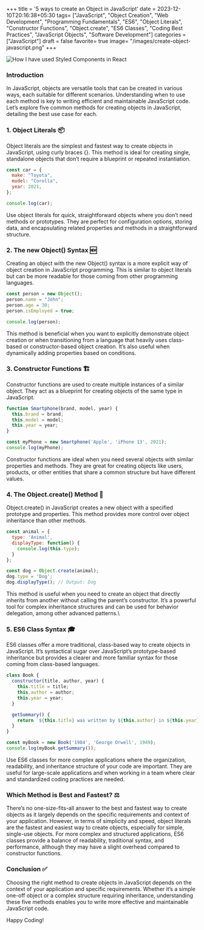+++
title = '5 ways to create an Object in JavaScript'
date = 2023-12-10T20:16:38+05:30
tags= ["JavaScript", "Object Creation", "Web Development", "Programming Fundamentals", "ES6", "Object Literals", "Constructor Functions", "Object.create", "ES6 Classes", "Coding Best Practices", "JavaScript Objects", "Software Development"]
categories = ["JavaScript"]
draft = false
favorite= true
image= "/images/create-object-javascript.png"
+++

![How I have used Styled Components in React](/images/create-object-javascript.png)
### Introduction

In JavaScript, objects are versatile tools that can be created in various ways, each suitable for different scenarios. Understanding when to use each method is key to writing efficient and maintainable JavaScript code. Let’s explore five common methods for creating objects in JavaScript, detailing the best use case for each.

### 1. Object Literals 📦

Object literals are the simplest and fastest way to create objects in JavaScript, using curly braces {}. This method is ideal for creating single, standalone objects that don’t require a blueprint or repeated instantiation.

```javascript
const car = {
  make: "Toyota",
  model: "Corolla",
  year: 2021,
};

console.log(car);
```

Use object literals for quick, straightforward objects where you don’t need methods or prototypes. They are perfect for configuration options, storing data, and encapsulating related properties and methods in a straightforward structure.

### 2. The new Object() Syntax 🆕

Creating an object with the new Object() syntax is a more explicit way of object creation in JavaScript programming. This is similar to object literals but can be more readable for those coming from other programming languages.

```javascript
const person = new Object();
person.name = "John";
person.age = 30;
person.isEmployed = true;

console.log(person);

```
This method is beneficial when you want to explicitly demonstrate object creation or when transitioning from a language that heavily uses class-based or constructor-based object creation. It’s also useful when dynamically adding properties based on conditions.

### 3. Constructor Functions 🏗️
Constructor functions are used to create multiple instances of a similar object. They act as a blueprint for creating objects of the same type in JavaScript.

```javascript
function Smartphone(brand, model, year) {
  this.brand = brand;
  this.model = model;
  this.year = year;
}

const myPhone = new Smartphone('Apple', 'iPhone 13', 2021);
console.log(myPhone);

```

Constructor functions are ideal when you need several objects with similar properties and methods. They are great for creating objects like users, products, or other entities that share a common structure but have different values.

### 4. The Object.create() Method 🔗
Object.create() in JavaScript creates a new object with a specified prototype and properties. This method provides more control over object inheritance than other methods.
```javascript
const animal = {
  type: 'Animal',
  displayType: function() {
    console.log(this.type);
  }
};

const dog = Object.create(animal);
dog.type = 'Dog';
dog.displayType(); // Output: Dog

```
This method is useful when you need to create an object that directly inherits from another without calling the parent’s constructor. It’s a powerful tool for complex inheritance structures and can be used for behavior delegation, among other advanced patterns.\

### 5. ES6 Class Syntax 🎓
ES6 classes offer a more traditional, class-based way to create objects in JavaScript. It’s syntactical sugar over JavaScript’s prototype-based inheritance but provides a clearer and more familiar syntax for those coming from class-based languages.

```javascript
class Book {
  constructor(title, author, year) {
    this.title = title;
    this.author = author;
    this.year = year;
  }

  getSummary() {
    return `${this.title} was written by ${this.author} in ${this.year}`;
  }
}

const myBook = new Book('1984', 'George Orwell', 1949);
console.log(myBook.getSummary());
```

Use ES6 classes for more complex applications where the organization, readability, and inheritance structure of your code are important. They are useful for large-scale applications and when working in a team where clear and standardized coding practices are needed.

### Which Method is Best and Fastest? ⚖️
There’s no one-size-fits-all answer to the best and fastest way to create objects as it largely depends on the specific requirements and context of your application. However, in terms of simplicity and speed, object literals are the fastest and easiest way to create objects, especially for simple, single-use objects. For more complex and structured applications, ES6 classes provide a balance of readability, traditional syntax, and performance, although they may have a slight overhead compared to constructor functions.

### Conclusion ✅ 
Choosing the right method to create objects in JavaScript depends on the context of your application and specific requirements. Whether it’s a simple one-off object or a complex structure requiring inheritance, understanding these five methods enables you to write more effective and maintainable JavaScript code.

Happy Coding!